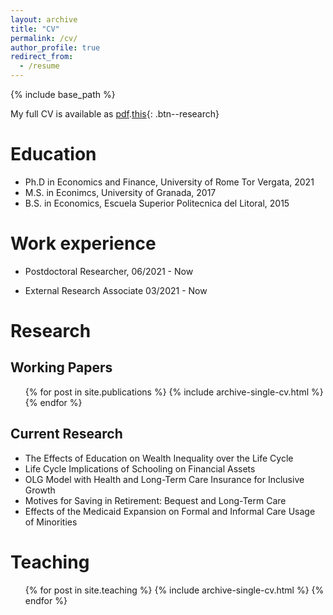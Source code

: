 ```yaml
---
layout: archive
title: "CV"
permalink: /cv/
author_profile: true
redirect_from:
  - /resume
---
```


{% include base_path %}

My full CV is available as [pdf](http://fernandoloaizae.github.io/files/CV_Loaiza_new.pdf).[this](#Buttons){: .btn--research}

Education
======
* Ph.D in Economics and Finance, University of Rome Tor Vergata, 2021
* M.S. in Econimcs, University of Granada, 2017
* B.S. in Economics, Escuela Superior Politecnica del Litoral, 2015

Work experience
======

* Postdoctoral Researcher, 06/2021 - Now

* External Research Associate 03/2021 - Now

  
Research
======

## Working Papers

  <ul>{% for post in site.publications %}
    {% include archive-single-cv.html %}
  {% endfor %}</ul>
 
## Current Research

* The Effects of Education on Wealth Inequality over the Life Cycle
* Life Cycle Implications of Schooling on Financial Assets
* OLG Model with Health and Long-Term Care Insurance for Inclusive Growth
* Motives for Saving in Retirement: Bequest and Long-Term Care
* Effects of the Medicaid Expansion on Formal and Informal Care Usage of Minorities

  
Teaching
======
  <ul>{% for post in site.teaching %}
    {% include archive-single-cv.html %}
  {% endfor %}</ul>
  
